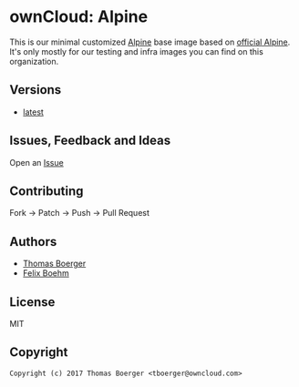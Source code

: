 # ownCloud: Alpine

This is our minimal customized [Alpine](https://alpinelinux.org/) base image based on [official Alpine](https://registry.hub.docker.com/_/alpine/). It's only mostly for our testing and infra images you can find on this organization.


## Versions

* [latest](latest/)


## Issues, Feedback and Ideas

Open an [Issue](https://github.com/owncloud-docker/alpine/issues)


## Contributing

Fork -> Patch -> Push -> Pull Request


## Authors

* [Thomas Boerger](https://github.com/tboerger)
* [Felix Boehm](https://github.com/felixboehm)


## License

MIT


## Copyright

```
Copyright (c) 2017 Thomas Boerger <tboerger@owncloud.com>
```
